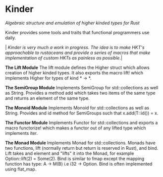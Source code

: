 # Kinder
*Algebraic structure and emulation of higher kinded types for Rust*

Kinder provides some tools and traits that functional programmers use daily.

| *Kinder is very much a work in progress. The idea is to make HKT's approachable to rustaceans and provide a series of macros that make implementation of custom HKTs as painless as possible*.|

**The Lift Module**
The lift module defines the Higher struct which allows creation of higher kinded types.
It also exports the macro lift! which implements Higher for types of kind * -> *.

**The SemiGroup Module**
Implements SemiGroup for std::collections as well as String.
Provides a method add which takes two items of the same type and returns an element of the same type.

**The Monoid Module**
Implements Monoid for std::collections as well as String.
Provides and id method for SemiGroups such that x.add(T::id()) = x.

**The Functor Module**
Implements Functor for std::collections and exports a macro functorize! which
makes a functor out of any lifted type which implements iter.

**The Monad Module**
Implements Monad for std::collections.
Monads have two functions, lift (normally return but return is reserved in Rust), and bind.
Lift takes and element and "lifts" it into the Monad, for example Option::lift(2) = Some(2).
Bind is similar to fmap except the mapping function has type: A -> M(B) i.e i32 -> Option<i32>.
Bind is often implemented using flat_map.
